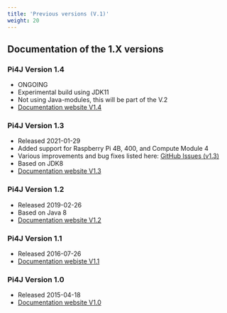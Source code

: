 ```yaml
---
title: 'Previous versions (V.1)'
weight: 20
---
```


## Documentation of the 1.X versions

### Pi4J Version 1.4

* ONGOING
* Experimental build using JDK11
* Not using Java-modules, this will be part of the V.2
* [Documentation website V1.4](/1.4/index.html)

### Pi4J Version 1.3

* Released 2021-01-29
* Added support for Raspberry Pi 4B, 400, and Compute Module 4
* Various improvements and bug fixes listed here: [GitHub Issues (v1.3)](https://github.com/Pi4J/pi4j/milestone/10?closed=1)
* Based on JDK8
* [Documentation website V1.3](/1.3/index.html)

### Pi4J Version 1.2

* Released 2019-02-26
* Based on Java 8
* [Documentation website V1.2](/1.2/index.html)

### Pi4J Version 1.1

* Released 2016-07-26
* [Documentation webiste V1.1](/1.1/index.html)

### Pi4J Version 1.0

* Released 2015-04-18
* [Documentation website V1.0](/1.0/index.html)